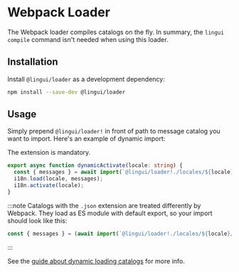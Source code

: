 # Webpack Loader

The Webpack loader compiles catalogs on the fly. In summary, the `lingui compile` command isn't needed when using this loader.

## Installation

Install `@lingui/loader` as a development dependency:

```bash npm2yarn
npm install --save-dev @lingui/loader
```

## Usage

Simply prepend `@lingui/loader!` in front of path to message catalog you want to import. Here's an example of dynamic import:

The extension is mandatory.

```ts
export async function dynamicActivate(locale: string) {
  const { messages } = await import(`@lingui/loader!./locales/${locale}/messages.po`);
  i18n.load(locale, messages);
  i18n.activate(locale);
}
```

:::note
Catalogs with the `.json` extension are treated differently by Webpack. They load as ES module with default export, so your import should look like this:

```ts
const { messages } = (await import(`@lingui/loader!./locales/${locale}/messages.json`)).default;
```

:::

See the [guide about dynamic loading catalogs](/docs/guides/dynamic-loading-catalogs.md) for more info.
